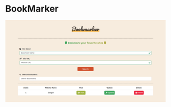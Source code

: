 # BookMarker
![page bookmark](screencapture-file-C-Users-USER-Downloads-MyGithub-BookMarker-index-html-2024-08-02-11_13_06.png)
